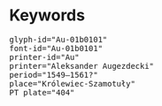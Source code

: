 # Keywords
<pre>
glyph-id="Au-01b0101"
font-id="Au-01b0101"
printer-id="Au"
printer="Aleksander Augezdecki"
period="1549–1561?"
place="Królewiec-Szamotuły"
PT plate="404"
</pre>
